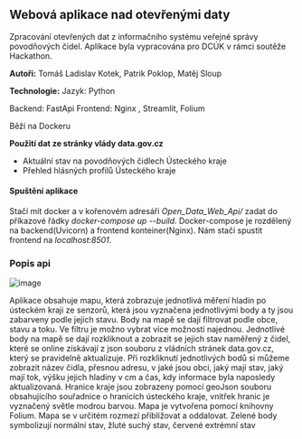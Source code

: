 ## Webová aplikace nad otevřenými daty
Zpracování otevřených dat z informačního systému veřejné správy povodňových čidel. Aplikace byla vypracována pro DCÚK v rámci soutěže Hackathon.

**Autoři:** Tomáš Ladislav Kotek, Patrik Poklop, Matěj Sloup

**Technologie:** 
Jazyk: Python

Backend: FastApi 
Frontend: Nginx , Streamlit, Folium

Běží na Dockeru

**Použití dat ze stránky vlády data.gov.cz**
- Aktuální stav na povodňových čidlech Ústeckého kraje
- Přehled hlásných profilů Ústeckého kraje

#### Spuštění aplikace
Stačí mít docker a v kořenovém adresáři *Open_Data_Web_Api/* zadat do příkazové řádky *docker-compose up --build*.
Docker-compose je rozdělený na backend(Uvicorn) a frontend konteiner(Nginx). Nám stačí spustit frontend na *localhost:8501*. 

### Popis api
![image](https://github.com/user-attachments/assets/815d0469-9c1e-476f-ade7-6f168084ee7e)

Aplikace obsahuje mapu, která zobrazuje jednotlivá měření hladin po ústeckém kraji ze senzorů, která jsou vyznačena jednotlivými body a ty jsou zabarveny podle jejich stavu. Body na mapě se dají filtrovat podle obce, stavu a toku. Ve filtru je možno vybrat více možností najednou. Jednotlivé body na mapě se dají rozkliknout a zobrazit se jejich stav naměřený z čidel, které se online získávají z json souboru z vládních stránek data.gov.cz, který se pravidelně aktualizuje. Při rozkliknutí jednotlivých bodů si můžeme zobrazit název čidla, přesnou adresu, v jaké jsou obci, jaký mají stav, jaký mají tok, výšku jejich hladiny v cm a čas, kdy informace byla naposledy aktualizovaná. Hranice kraje jsou zobrazeny pomocí geoJson souboru obsahujícího souřadnice o hranicích ústeckého kraje, vnitřek hranic je vyznačený světle modrou barvou. Mapa je vytvořena pomocí knihovny Folium. Mapa se v určitém rozmezí přibližovat a oddalovat. Zelené body symbolizují normální stav, žluté suchý stav, červené extrémní stav


